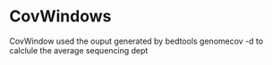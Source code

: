 # CovWindows
CovWindow used the ouput generated by bedtools genomecov -d to calclule the average sequencing dept
